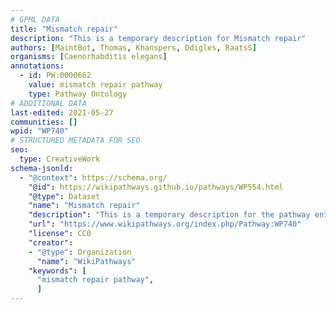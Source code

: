 ```yaml
---
# GPML DATA
title: "Mismatch repair"
description: "This is a temporary description for Mismatch repair"
authors: [MaintBot, Thomas, Khanspers, Ddigles, RaatsS]
organisms: [Caenorhabditis elegans]
annotations:
  - id: PW:0000662
    value: mismatch repair pathway
    type: Pathway Ontology
# ADDITIONAL DATA
last-edited: 2021-05-27
communities: []
wpid: "WP740"
# STRUCTURED METADATA FOR SEO
seo:
  type: CreativeWork
schema-jsonld:
  - "@context": https://schema.org/
    "@id": https://wikipathways.github.io/pathways/WP554.html
    "@type": Dataset
    "name": "Mismatch repair"
    "description": "This is a temporary description for the pathway entitled: Mismatch repair"
    "url": "https://www.wikipathways.org/index.php/Pathway:WP740"
    "license": CC0
    "creator":
    - "@type": Organization
      "name": "WikiPathways"
    "keywords": [
      "mismatch repair pathway",
      ]
---
```

